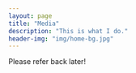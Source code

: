 ```yaml
---
layout: page
title: "Media"
description: "This is what I do."
header-img: "img/home-bg.jpg"
---
```


Please refer back later!
